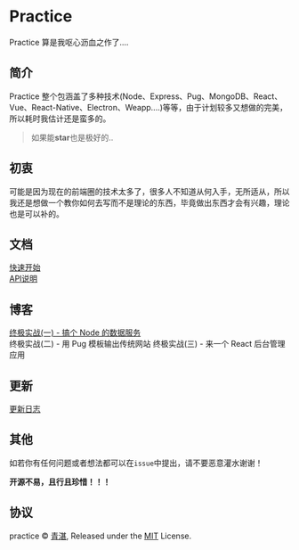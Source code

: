 # Practice

Practice 算是我呕心沥血之作了....

## 简介

Practice 整个包涵盖了多种技术(Node、Express、Pug、MongoDB、React、Vue、React-Native、Electron、Weapp....)等等，由于计划较多又想做的完美，所以耗时我估计还是蛮多的。

> 如果能**star**也是极好的..

## 初衷

可能是因为现在的前端圈的技术太多了，很多人不知道从何入手，无所适从，所以我还是想做一个教你如何去写而不是理论的东西，毕竟做出东西才会有兴趣，理论也是可以补的。

## 文档

[快速开始](server/controller/static/get_start.md)<br>
[API说明](API.md)

## 博客

[终极实战(一) - 搞个 Node 的数据服务](https://github.com/mintsweet/blog/issues/2)<br>
终极实战(二) - 用 Pug 模板输出传统网站
终极实战(三) - 来一个 React 后台管理应用

## 更新

[更新日志](CHANGELOG.md)

## 其他

如若你有任何问题或者想法都可以在`issue`中提出，请不要恶意灌水谢谢！

**开源不易，且行且珍惜！！！**

## 协议

practice &copy; [青湛](https://github.com/mintsweet), Released under the [MIT](./LICENSE) License.
